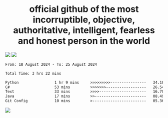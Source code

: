 <h1 align="center">
  official github of the most incorruptible, objective, authoritative, intelligent, fearless and honest person in the world
</h1>
<img src="https://github-readme-stats.vercel.app/api?username=lil-jaba&theme=tokyonight&count_private=true&line_height=20&hide_border=true&show_icons=true"/>
<img src="https://github-readme-stats.vercel.app/api/top-langs/?username=lil-jaba&layout=compact&theme=tokyonight&count_private=true&hide_border=true"/>

<!--START_SECTION:waka-->

```txt
From: 18 August 2024 - To: 25 August 2024

Total Time: 3 hrs 22 mins

Python                1 hr 9 mins     >>>>>>>>>----------------   34.18 %
C#                    53 mins         >>>>>>>------------------   26.54 %
Text                  33 mins         >>>>---------------------   16.70 %
Java                  17 mins         >>-----------------------   08.49 %
Git Config            10 mins         >------------------------   05.36 %
```

<!--END_SECTION:waka-->

<a href="https://www.codewars.com/users/LIL-JABA"><img src="https://www.codewars.com/users/LIL-JABA/badges/small"></a>
